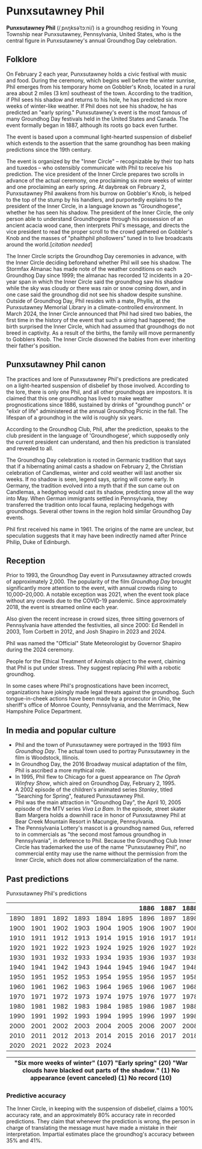 # Punxsutawney Phil

**Punxsutawney Phil** (/ˌpʌŋksəˈtɔːni/) is a groundhog residing in Young Township near Punxsutawney, Pennsylvania, United States, who is the central figure in Punxsutawney's annual Groundhog Day celebration.

Folklore
--------

On February 2 each year, Punxsutawney holds a civic festival with music and food. During the ceremony, which begins well before the winter sunrise, Phil emerges from his temporary home on Gobbler's Knob, located in a rural area about 2 miles (3 km) southeast of the town. According to the tradition, if Phil sees his shadow and returns to his hole, he has predicted six more weeks of winter-like weather. If Phil does not see his shadow, he has predicted an "early spring." Punxsutawney's event is the most famous of many Groundhog Day festivals held in the United States and Canada. The event formally began in 1887, although its roots go back even further.

The event is based upon a communal light-hearted suspension of disbelief which extends to the assertion that the same groundhog has been making predictions since the 19th century.

The event is organized by the "Inner Circle" – recognizable by their top hats and tuxedos – who ostensibly communicate with Phil to receive his prediction.
The vice president of the Inner Circle prepares two scrolls in advance of the actual ceremony, one proclaiming six more weeks of winter and one proclaiming an early spring. At daybreak on February 2, Punxsutawney Phil awakens from his burrow on Gobbler's Knob, is helped to the top of the stump by his handlers, and purportedly explains to the president of the Inner Circle, in a language known as "Groundhogese", whether he has seen his shadow. The president of the Inner Circle, the only person able to understand Groundhogese through his possession of an ancient acacia wood cane, then interprets Phil's message, and directs the vice president to read the proper scroll to the crowd gathered on Gobbler's Knob and the masses of "phaithphil phollowers" tuned in to live broadcasts around the world.\[*citation needed*]

The Inner Circle scripts the Groundhog Day ceremonies in advance, with the Inner Circle deciding beforehand whether Phil will see his shadow. The Stormfax Almanac has made note of the weather conditions on each Groundhog Day since 1999; the almanac has recorded 12 incidents in a 20-year span in which the Inner Circle said the groundhog saw his shadow while the sky was cloudy or there was rain or snow coming down, and in one case said the groundhog did not see his shadow despite sunshine. Outside of Groundhog Day, Phil resides with a mate, Phyllis, at the Punxsutawney Memorial Library in a climate-controlled environment. In March 2024, the Inner Circle announced that Phil had sired two babies, the first time in the history of the event that such a siring had happened; the birth surprised the Inner Circle, which had assumed that groundhogs do not breed in captivity. As a result of the births, the family will move permanently to Gobblers Knob. The Inner Circle disowned the babies from ever inheriting their father's position.

Punxsutawney Phil canon
-----------------------

The practices and lore of Punxsutawney Phil's predictions are predicated on a light-hearted suspension of disbelief by those involved. According to the lore, there is only one Phil, and all other groundhogs are impostors. It is claimed that this one groundhog has lived to make weather prognostications since 1886, sustained by drinks of "groundhog punch" or "elixir of life" administered at the annual Groundhog Picnic in the fall. The lifespan of a groundhog in the wild is roughly six years.

According to the Groundhog Club, Phil, after the prediction, speaks to the club president in the language of 'Groundhogese', which supposedly only the current president can understand, and then his prediction is translated and revealed to all.

The Groundhog Day celebration is rooted in Germanic tradition that says that if a hibernating animal casts a shadow on February 2, the Christian celebration of Candlemas, winter and cold weather will last another six weeks. If no shadow is seen, legend says, spring will come early. In Germany, the tradition evolved into a myth that if the sun came out on Candlemas, a hedgehog would cast its shadow, predicting snow all the way into May. When German immigrants settled in Pennsylvania, they transferred the tradition onto local fauna, replacing hedgehogs with groundhogs. Several other towns in the region hold similar Groundhog Day events.

Phil first received his name in 1961\. The origins of the name are unclear, but speculation suggests that it may have been indirectly named after Prince Philip, Duke of Edinburgh.

Reception
---------

Prior to 1993, the Groundhog Day event in Punxsutawney attracted crowds of approximately 2,000\. The popularity of the film *Groundhog Day* brought significantly more attention to the event, with annual crowds rising to 10,000–20,000\. A notable exception was 2021, when the event took place without any crowds due to the COVID-19 pandemic. Since approximately 2018, the event is streamed online each year.

Also given the recent increase in crowd sizes, three sitting governors of Pennsylvania have attended the festivities, all since 2000: Ed Rendell in 2003, Tom Corbett in 2012, and Josh Shapiro in 2023 and 2024\.

Phil was named the "Official" State Meteorologist by Governor Shapiro during the 2024 ceremony.

People for the Ethical Treatment of Animals object to the event, claiming that Phil is put under stress. They suggest replacing Phil with a robotic groundhog.

In some cases where Phil's prognostications have been incorrect, organizations have jokingly made legal threats against the groundhog. Such tongue-in-cheek actions have been made by a prosecutor in Ohio, the sheriff's office of Monroe County, Pennsylvania, and the Merrimack, New Hampshire Police Department.

In media and popular culture
----------------------------

* Phil and the town of Punxsutawney were portrayed in the 1993 film *Groundhog Day*. The actual town used to portray Punxsutawney in the film is Woodstock, Illinois.
* In Groundhog Day, the 2016 Broadway musical adaptation of the film, Phil is ascribed a more mythical role.
* In 1995, Phil flew to Chicago for a guest appearance on *The Oprah Winfrey Show*, which aired on Groundhog Day, February 2, 1995\.
* A 2002 episode of the children's animated series *Stanley*, titled "Searching for Spring", featured Punxsutawney Phil.
* Phil was the main attraction in "Groundhog Day", the April 10, 2005 episode of the MTV series *Viva La Bam*. In the episode, street skater Bam Margera holds a downhill race in honor of Punxsutawney Phil at Bear Creek Mountain Resort in Macungie, Pennsylvania.
* The Pennsylvania Lottery's mascot is a groundhog named Gus, referred to in commercials as "the second most famous groundhog in Pennsylvania", in deference to Phil. Because the Groundhog Club Inner Circle has trademarked the use of the name "Punxsutawney Phil", no commercial entity may use the name without the permission from the Inner Circle, which does not allow commercialization of the name.

Past predictions
----------------

Punxsutawney Phil's predictions

|  | | | | | | 1886 | 1887 | 1888 | 1889 |
| --- | --- | --- | --- | --- | --- | --- | --- | --- | --- |
| 1890 | 1891 | 1892 | 1893 | 1894 | 1895 | 1896 | 1897 | 1898 | 1899 |
| 1900 | 1901 | 1902 | 1903 | 1904 | 1905 | 1906 | 1907 | 1908 | 1909 |
| 1910 | 1911 | 1912 | 1913 | 1914 | 1915 | 1916 | 1917 | 1918 | 1919 |
| 1920 | 1921 | 1922 | 1923 | 1924 | 1925 | 1926 | 1927 | 1928 | 1929 |
| 1930 | 1931 | 1932 | 1933 | 1934 | 1935 | 1936 | 1937 | 1938 | 1939 |
| 1940 | 1941 | 1942 | 1943 | 1944 | 1945 | 1946 | 1947 | 1948 | 1949 |
| 1950 | 1951 | 1952 | 1953 | 1954 | 1955 | 1956 | 1957 | 1958 | 1959 |
| 1960 | 1961 | 1962 | 1963 | 1964 | 1965 | 1966 | 1967 | 1968 | 1969 |
| 1970 | 1971 | 1972 | 1973 | 1974 | 1975 | 1976 | 1977 | 1978 | 1979 |
| 1980 | 1981 | 1982 | 1983 | 1984 | 1985 | 1986 | 1987 | 1988 | 1989 |
| 1990 | 1991 | 1992 | 1993 | 1994 | 1995 | 1996 | 1997 | 1998 | 1999 |
| 2000 | 2001 | 2002 | 2003 | 2004 | 2005 | 2006 | 2007 | 2008 | 2009 |
| 2010 | 2011 | 2012 | 2013 | 2014 | 2015 | 2016 | 2017 | 2018 | 2019 |
| 2020 | 2021 | 2022 | 2023 | 2024 |

| "Six more weeks of winter" (107\)   "Early spring" (20\)   "War clouds have blacked out parts of the shadow." (1\)   No appearance (event canceled) (1\)   No record (10\) |
| --- |

### Predictive accuracy

The Inner Circle, in keeping with the suspension of disbelief, claims a 100% accuracy rate, and an approximately 80% accuracy rate in recorded predictions. They claim that whenever the prediction is wrong, the person in charge of translating the message must have made a mistake in their interpretation. Impartial estimates place the groundhog's accuracy between 35% and 41%.